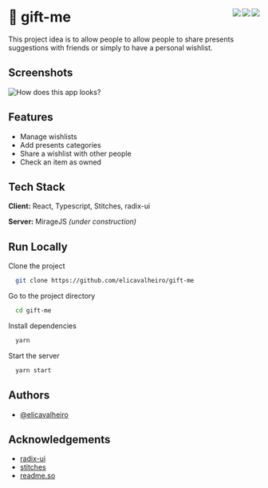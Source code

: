 <h1>
  🎁 gift-me
  <img align="right" src="https://img.shields.io/github/license/elicavalheiro/gift-me?">&ensp;
  <img align="right" src="https://img.shields.io/github/repo-size/elicavalheiro/gift-me">&ensp;
  <img align="right" src="https://img.shields.io/github/last-commit/elicavalheiro/gift-me">
</h1>

This project idea is to allow people to allow people to share presents suggestions with friends or simply to have a personal wishlist.


## Screenshots

![How does this app looks?](https://via.placeholder.com/468x300?text=How+Does+This+App+Looks+?)

  
## Features

- Manage wishlists
- Add presents categories
- Share a wishlist with other people
- Check an item as owned
  
## Tech Stack

**Client:** React, Typescript, Stitches, radix-ui

**Server:** MirageJS _(under construction)_
## Run Locally

Clone the project

```bash
  git clone https://github.com/elicavalheiro/gift-me
```

Go to the project directory

```bash
  cd gift-me
```

Install dependencies

```bash
  yarn
```

Start the server

```bash
  yarn start
```

  
## Authors

- [@elicavalheiro](https://github.com/elicavalheiro)

  
## Acknowledgements

 - [radix-ui](https://www.radix-ui.com/docs/primitives/overview/introduction)
 - [stitches](https://stitches.dev/docs/installation)
 - [readme.so](https://readme.so)